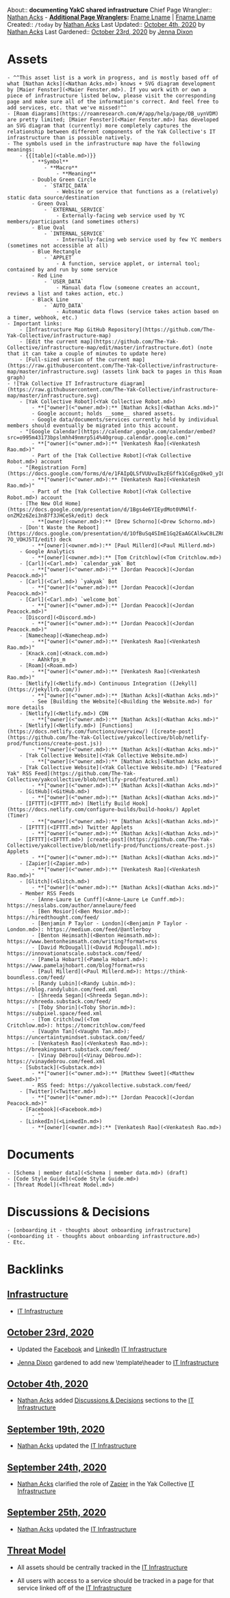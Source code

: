 About:: __documenting YakC shared infrastructure__
Chief Page Wrangler:: [Nathan Acks](<Nathan Acks.md>)
    - **[Additional Page Wranglers](<Additional Page Wranglers.md>):** [Fname Lname](<Fname Lname.md>) | [Fname Lname](<Fname Lname.md>)
Created:: `/today` by [Nathan Acks](<Nathan Acks.md>)
Last Updated:: [October 4th, 2020](<October 4th, 2020.md>) by [Nathan Acks](<Nathan Acks.md>)
Last Gardened:: [October 23rd, 2020](<October 23rd, 2020.md>) by [Jenna Dixon](<Jenna Dixon.md>)

# Assets
    - ^^This asset list is a work in progress, and is mostly based off of what [Nathan Acks](<Nathan Acks.md>) knows + SVG diagram development by [Maier Fenster](<Maier Fenster.md>). If you work with or own a piece of infrastructure listed below, please visit the corresponding page and make sure all of the information's correct. And feel free to add services, etc. that we've missed!^^
    - [Roam diagrams](https://roamresearch.com/#/app/help/page/OB_uynVDM) are pretty limited; [Maier Fenster](<Maier Fenster.md>) has developed an SVG diagram that (currently) more completely captures the relationship between different components of the Yak Collective's IT infrastructure than is possible natively.
    - The symbols used in the infrastructure map have the following meanings:
        - {{[table](<table.md>)}}
            - **Symbol**
                - **Macro**
                    - **Meaning**
            - Double Green Circle
                - `STATIC_DATA`
                    - Website or service that functions as a (relatively) static data source/destination
            - Green Oval
                - `EXTERNAL_SERVICE`
                    - Externally-facing web service used by YC members/participants (and sometimes others)
            - Blue Oval
                - `INTERNAL_SERVICE`
                    - Internally-facing web service used by few YC members (sometimes not accessible at all)
            - Blue Rectangle
                - `APPLET`
                    - A function, service applet, or internal tool; contained by and run by some service
            - Red Line
                - `USER_DATA`
                    - Manual data flow (someone creates an account, reviews a list and takes action, etc.)
            - Black Line
                - `AUTO_DATA`
                    - Automatic data flows (service takes action based on a timer, webhook, etc.)
    - Important links:
        - [Infrastructure Map GitHub Repository](https://github.com/The-Yak-Collective/infrastructure-map)
        - [Edit the current map](https://github.com/The-Yak-Collective/infrastructure-map/edit/master/infrastructure.dot) (note that it can take a couple of minutes to update here)
        - [Full-sized version of the current map](https://raw.githubusercontent.com/The-Yak-Collective/infrastructure-map/master/infrastructure.svg) (assets link back to pages in this Roam graph)
    - ![Yak Collective IT Infrastructure diagram](https://raw.githubusercontent.com/The-Yak-Collective/infrastructure-map/master/infrastructure.svg)
        - [Yak Collective Robot](<Yak Collective Robot.md>)
            - **["owner](<"owner.md>):** [Nathan Acks](<Nathan Acks.md>)"
            - Google account; holds __some__ shared assets.
            - Google data/documents/services currently held by individual members should eventually be migrated into this account.
        - "[Google Calendar](https://calendar.google.com/calendar/embed?src=o995m43173bpslmhh49nmrp5i4%40group.calendar.google.com)"
            - **["owner](<"owner.md>):** [Venkatesh Rao](<Venkatesh Rao.md>)"
            - Part of the [Yak Collective Robot](<Yak Collective Robot.md>) account
        - "[Registration Form](https://docs.google.com/forms/d/e/1FAIpQLSfVUUvuIkzEGffk1CoEgzOkeO_yI05Nuw6zU3H1TNLmiQOf7g/viewform)"
            - **["owner](<"owner.md>):** [Venkatesh Rao](<Venkatesh Rao.md>)"
            - Part of the [Yak Collective Robot](<Yak Collective Robot.md>) account
        - [The New Old Home](https://docs.google.com/presentation/d/1Bgs4e6YIEydMot0VM4lf-onZM2z6Zei3n87f3JHCeSk/edit) deck
            - **[owner](<owner.md>):** [Drew Schorno](<Drew Schorno.md>)
        - [Don't Waste the Reboot](https://docs.google.com/presentation/d/1OfBuSq4SImE1Gq2EaAGCAlkwC8LZRCWx-7O_VOHJ5TI/edit) deck
            - **[owner](<owner.md>):** [Paul Millerd](<Paul Millerd.md>)
        - Google Analytics
            - **[owner](<owner.md>):** [Tom Critchlow](<Tom Critchlow.md>)
        - [Carl](<Carl.md>) `calendar_yak` Bot
            - **["owner](<"owner.md>):** [Jordan Peacock](<Jordan Peacock.md>)"
        - [Carl](<Carl.md>) `yakyak` Bot
            - **["owner](<"owner.md>):** [Jordan Peacock](<Jordan Peacock.md>)"
        - [Carl](<Carl.md>) `welcome_bot`
            - **["owner](<"owner.md>):** [Jordan Peacock](<Jordan Peacock.md>)"
        - [Discord](<Discord.md>)
            - **["owner](<"owner.md>):** [Jordan Peacock](<Jordan Peacock.md>)"
        - [Namecheap](<Namecheap.md>)
            - **["owner](<"owner.md>):** [Venkatesh Rao](<Venkatesh Rao.md>)"
        - [Knack.com](<Knack.com.md>)
            - AAhkfps_m
        - [Roam](<Roam.md>)
            - **["owner](<"owner.md>):** [Venkatesh Rao](<Venkatesh Rao.md>)"
        - [Netlify](<Netlify.md>) Continuous Integration ([Jekyll](https://jekyllrb.com/))
            - **["owner](<"owner.md>):** [Nathan Acks](<Nathan Acks.md>)"
            - See [Building the Website](<Building the Website.md>) for more details
        - [Netlify](<Netlify.md>) CDN
            - **["owner](<"owner.md>):** [Nathan Acks](<Nathan Acks.md>)"
        - [Netlify](<Netlify.md>) [Functions](https://docs.netlify.com/functions/overview/) ([create-post](https://github.com/The-Yak-Collective/yakcollective/blob/netlify-prod/functions/create-post.js))
            - **["owner](<"owner.md>):** [Nathan Acks](<Nathan Acks.md>)"
        - [Yak Collective Website](<Yak Collective Website.md>)
            - **["owner](<"owner.md>):** [Nathan Acks](<Nathan Acks.md>)"
        - [Yak Collective Website](<Yak Collective Website.md>) ["Featured Yak" RSS Feed](https://github.com/The-Yak-Collective/yakcollective/blob/netlify-prod/featured.xml)
            - **["owner](<"owner.md>):** [Nathan Acks](<Nathan Acks.md>)"
        - [GitHub](<GitHub.md>)
            - **["owner](<"owner.md>):** [Nathan Acks](<Nathan Acks.md>)"
        - [IFTTT](<IFTTT.md>) [Netlify Build Hook](https://docs.netlify.com/configure-builds/build-hooks/) Applet (Timer)
            - **["owner](<"owner.md>):** [Nathan Acks](<Nathan Acks.md>)"
        - [IFTTT](<IFTTT.md>) Twitter Applets
            - **["owner](<"owner.md>):** [Nathan Acks](<Nathan Acks.md>)"
        - [IFTTT](<IFTTT.md>) [create-post](https://github.com/The-Yak-Collective/yakcollective/blob/netlify-prod/functions/create-post.js) Applets
            - **["owner](<"owner.md>):** [Nathan Acks](<Nathan Acks.md>)"
        - [Zapier](<Zapier.md>)
            - **["owner](<"owner.md>):** [Venkatesh Rao](<Venkatesh Rao.md>)"
        - [Glitch](<Glitch.md>)
            - **["owner](<"owner.md>):** [Nathan Acks](<Nathan Acks.md>)"
        - Member RSS Feeds
            - [Anne-Laure Le Cunff](<Anne-Laure Le Cunff.md>): https://nesslabs.com/author/annelaure/feed
            - [Ben Mosior](<Ben Mosior.md>): https://hiredthought.com/feed/
            - [Benjamin P Taylor - London](<Benjamin P Taylor - London.md>): https://medium.com/feed/@antlerboy
            - [Benton Heimsath](<Benton Heimsath.md>): https://www.bentonheimsath.com/writing?format=rss
            - [David McDougall](<David McDougall.md>): https://innovationatscale.substack.com/feed/
            - [Pamela Hobart](<Pamela Hobart.md>): https://www.pamelajhobart.com/blog?format=rss
            - [Paul Millerd](<Paul Millerd.md>): https://think-boundless.com/feed/
            - [Randy Lubin](<Randy Lubin.md>): https://blog.randylubin.com/feed.xml
            - [Shreeda Segan](<Shreeda Segan.md>): https://shreeda.substack.com/feed/
            - [Toby Shorin](<Toby Shorin.md>): https://subpixel.space/feed.xml
            - [Tom Critchlow](<Tom Critchlow.md>): https://tomcritchlow.com/feed
            - [Vaughn Tan](<Vaughn Tan.md>): https://uncertaintymindset.substack.com/feed/
            - [Venkatesh Rao](<Venkatesh Rao.md>): https://breakingsmart.substack.com/feed/
            - [Vinay Débrou](<Vinay Débrou.md>): https://vinaydebrou.com/feed.xml
        - [Substack](<Substack.md>)
            - **["owner](<"owner.md>):** [Matthew Sweet](<Matthew Sweet.md>)"
            - RSS feed: https://yakcollective.substack.com/feed/
        - [Twitter](<Twitter.md>)
            - **["owner](<"owner.md>):** [Jordan Peacock](<Jordan Peacock.md>)"
        - [Facebook](<Facebook.md>)
            - ""
        - [LinkedIn](<LinkedIn.md>)
            - **[owner](<owner.md>):** [Venkatesh Rao](<Venkatesh Rao.md>)
# Documents
    - [Schema | member data](<Schema | member data.md>) (draft)
    - [Code Style Guide](<Code Style Guide.md>)
    - [Threat Model](<Threat Model.md>)
# Discussions & Decisions
    - [onboarding it - thoughts about onboarding infrastructure](<onboarding it - thoughts about onboarding infrastructure.md>)
    - Etc.

# Backlinks
## [Infrastructure](<Infrastructure.md>)
- [IT Infrastructure](<IT Infrastructure.md>)

## [October 23rd, 2020](<October 23rd, 2020.md>)
- Updated the [Facebook](<Facebook.md>) and [LinkedIn](<LinkedIn.md>) [IT Infrastructure](<IT Infrastructure.md>)

- [Jenna Dixon](<Jenna Dixon.md>) gardened to add new \template\header to [IT Infrastructure](<IT Infrastructure.md>)

## [October 4th, 2020](<October 4th, 2020.md>)
- [Nathan Acks](<Nathan Acks.md>) added [Discussions & Decisions](https://roamresearch.com/#/app/ArtOfGig/page/GfLUKnfjQ) sections to the [IT Infrastructure](<IT Infrastructure.md>)

## [September 19th, 2020](<September 19th, 2020.md>)
- [Nathan Acks](<Nathan Acks.md>) updated the [IT Infrastructure](<IT Infrastructure.md>)

## [September 24th, 2020](<September 24th, 2020.md>)
- [Nathan Acks](<Nathan Acks.md>) clarified the role of [Zapier](<Zapier.md>) in the Yak Collective [IT Infrastructure](<IT Infrastructure.md>)

## [September 25th, 2020](<September 25th, 2020.md>)
- [Nathan Acks](<Nathan Acks.md>) updated the [IT Infrastructure](<IT Infrastructure.md>)

## [Threat Model](<Threat Model.md>)
- All assets should be centrally tracked in the [IT Infrastructure](<IT Infrastructure.md>)

- All users with access to a service should be tracked in a page for that service linked off of the [IT Infrastructure](<IT Infrastructure.md>)

